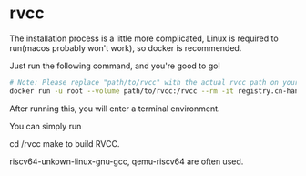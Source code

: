 # rvcc

The installation process is a little more complicated, Linux is required to run(macos probably won't work), so docker is recommended.

Just run the following command, and you're good to go!
```sh
# Note: Please replace "path/to/rvcc" with the actual rvcc path on your computer.
docker run -u root --volume path/to/rvcc:/rvcc --rm -it registry.cn-hangzhou.aliyuncs.com/dailycoding/rvcc
```

After running this, you will enter a terminal environment.

You can simply run

cd /rvcc
make
to build RVCC.

riscv64-unkown-linux-gnu-gcc, qemu-riscv64 are often used.